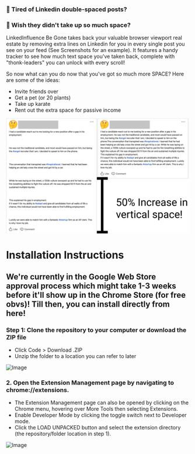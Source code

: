 ### 🤔 Tired of Linkedin double-spaced posts? 
### 💭 Wish they didn't take up so much space? 

LinkedInfluence Be Gone takes back your valuable browser viewport real estate by removing extra lines on Linkedin for you in every single post you see on your feed (See Screenshots for an example). It features a handy tracker to see how much text space you've taken back, complete with "thonk-leaders" you can unlock with every scroll! 

So now what can you do now that you've got so much more SPACE? Here are some of the ideas: 
- Invite friends over
- Get a pet (or 20 plants)
- Take up karate 
- Rent out the extra space for passive income

![Image](./demo.png)

# Installation Instructions
## We're currently in the Google Web Store approval process which might take 1-3 weeks before it'll show up in the Chrome Store (for free obvs)! Till then, you can install directly from here!



### Step 1: Clone the repository to your computer or download the ZIP file
 - Click Code > Download .ZIP
 - Unzip the folder to a location you can refer to later

![Image](https://i.imgur.com/D1HtDUd.png)

### 2. Open the Extension Management page by navigating to chrome://extensions.
- The Extension Management page can also be opened by clicking on the Chrome menu, hovering over More Tools then selecting Extensions.
- Enable Developer Mode by clicking the toggle switch next to Developer mode.
- Click the LOAD UNPACKED button and select the extension directory (the repository/folder location in step 1).
  
![Image](https://i.imgur.com/oYGpIJV.png)
